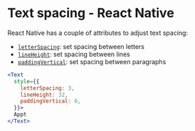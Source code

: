 # Text spacing - React Native

React Native has a couple of attributes to adjust text spacing:

- [`letterSpacing`](https://reactnative.dev/docs/text-style-props#letterspacing): set spacing between letters
- [`lineHeight`](https://reactnative.dev/docs/text-style-props#lineheight): set spacing between lines
- [`paddingVertical`](https://reactnative.dev/docs/layout-props#paddingvertical): set spacing between paragraphs

```jsx
<Text
  style={{
    letterSpacing: 3,
    lineHeight: 32,
    paddingVertical: 6,
  }}>
  Appt
</Text>
```
